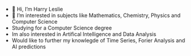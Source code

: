 - 👋 Hi, I’m Harry Leslie
- 👀 I’m interested in subjects like Mathematics, Chemistry, Physics and Computer Science
- Studying for a Computer Science degree
- Im also interested in Artifical Intelligence and Data Analysis
- Would like to further my knowlegde of Time Series, Forier Analysis and AI predictions

<!---
Harry-Leslie/Harry-Leslie is a ✨ special ✨ repository because its `README.md` (this file) appears on your GitHub profile.
You can click the Preview link to take a look at your changes.
--->
